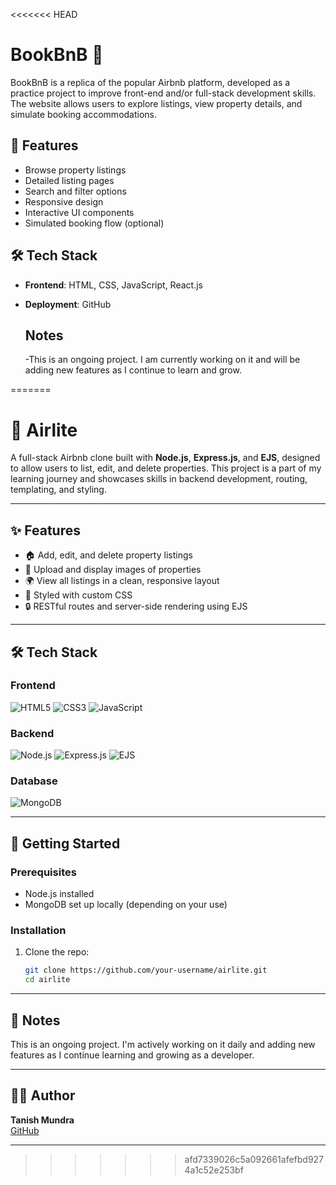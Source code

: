 <<<<<<< HEAD

# BookBnB 🏡

BookBnB is a replica of the popular Airbnb platform, developed as a practice project to improve front-end and/or full-stack development skills. The website allows users to explore listings, view property details, and simulate booking accommodations.

## 📌 Features

- Browse property listings
- Detailed listing pages
- Search and filter options
- Responsive design
- Interactive UI components
- Simulated booking flow (optional)

## 🛠️ Tech Stack

- **Frontend**: HTML, CSS, JavaScript, React.js
- **Deployment**: GitHub

  ## Notes
  -This is an ongoing project. I am currently working on it and will be adding new features as I continue to learn and grow.
   

=======
# 🏡 Airlite

A full-stack Airbnb clone built with **Node.js**, **Express.js**, and **EJS**, designed to allow users to list, edit, and delete properties. This project is a part of my learning journey and showcases skills in backend development, routing, templating, and styling.

---

## ✨ Features

- 🏠 Add, edit, and delete property listings
- 📸 Upload and display images of properties
- 🌍 View all listings in a clean, responsive layout
- 🎨 Styled with custom CSS
- 🔒 RESTful routes and server-side rendering using EJS
 
---

## 🛠️ Tech Stack

### Frontend
![HTML5](https://img.shields.io/badge/html5-%23E34F26.svg?style=for-the-badge&logo=html5&logoColor=white)
![CSS3](https://img.shields.io/badge/css3-%231572B6.svg?style=for-the-badge&logo=css3&logoColor=white)
![JavaScript](https://img.shields.io/badge/javascript-%23323330.svg?style=for-the-badge&logo=javascript&logoColor=%23F7DF1E)

### Backend
![Node.js](https://img.shields.io/badge/node.js-339933?style=for-the-badge&logo=nodedotjs&logoColor=white)
![Express.js](https://img.shields.io/badge/express.js-%23404d59.svg?style=for-the-badge&logo=express&logoColor=white)
![EJS](https://img.shields.io/badge/ejs-%23000000.svg?style=for-the-badge&logo=ejs&logoColor=white)

### Database
![MongoDB](https://img.shields.io/badge/mongodb-%2347A248.svg?style=for-the-badge&logo=mongodb&logoColor=white)

---

## 🚀 Getting Started

### Prerequisites
- Node.js installed
- MongoDB set up locally (depending on your use)

### Installation
1. Clone the repo:
   ```bash
   git clone https://github.com/your-username/airlite.git
   cd airlite
---

## 📌 Notes

This is an ongoing project. I'm actively working on it daily and adding new features as I continue learning and growing as a developer.

---

## 🧑‍💻 Author

**Tanish Mundra**  
[GitHub](https://github.com/tanishmundra-codes)

---
>>>>>>> afd7339026c5a092661afefbd9274a1c52e253bf

